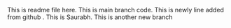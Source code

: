 This is readme file here.
This is main branch code.
This is newly line added from github .
This is Saurabh.
This is another new branch